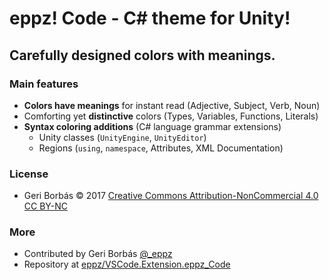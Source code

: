 # eppz! Code - **C# theme for Unity!**
## Carefully designed colors with meanings.


### Main features

* **Colors have meanings** for instant read (Adjective, Subject, Verb, Noun)
* Comforting yet **distinctive** colors (Types, Variables, Functions, Literals)
* **Syntax coloring additions** (C# language grammar extensions)
    + Unity classes (`UnityEngine`, `UnityEditor`)
    + Regions (`using`, `namespace`, Attributes, XML Documentation)


### License

* Geri Borbás © 2017 [Creative Commons Attribution-NonCommercial 4.0 CC BY-NC](https://creativecommons.org/licenses/by-nc/4.0/legalcode)


### More

* Contributed by Geri Borbás [@_eppz](http://twitter.com/_eppz)
* Repository at [eppz/VSCode.Extension.eppz_Code](https://github.com/eppz/VSCode.Extension.eppz_Code.git)
